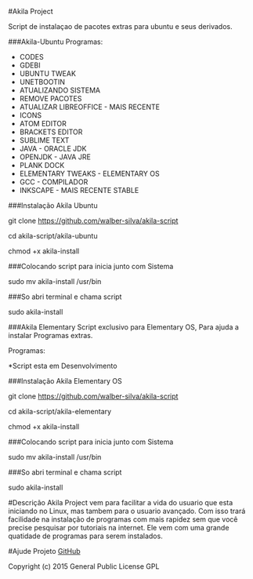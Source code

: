 #Akila Project

Script de instalaçao de pacotes extras para ubuntu e seus derivados.

###Akila-Ubuntu
Programas:

- CODES
- GDEBI
- UBUNTU TWEAK
- UNETBOOTIN
- ATUALIZANDO SISTEMA
- REMOVE PACOTES
- ATUALIZAR LIBREOFFICE - MAIS RECENTE
- ICONS
- ATOM EDITOR
- BRACKETS EDITOR
- SUBLIME TEXT
- JAVA - ORACLE JDK
- OPENJDK - JAVA JRE
- PLANK DOCK
- ELEMENTARY TWEAKS - ELEMENTARY OS
- GCC - COMPILADOR
- INKSCAPE - MAIS RECENTE STABLE

###Instalação Akila Ubuntu

git clone https://github.com/walber-silva/akila-script

cd akila-script/akila-ubuntu

chmod +x akila-install

###Colocando script para inicia junto com Sistema

sudo mv akila-install /usr/bin

###So abri terminal e chama script

sudo akila-install

###Akila Elementary
Script exclusivo para Elementary OS, Para ajuda a instalar Programas extras.

Programas:

*Script esta em Desenvolvimento

###Instalação Akila Elementary OS

git clone https://github.com/walber-silva/akila-script

cd akila-script/akila-elementary

chmod +x akila-install

###Colocando script para inicia junto com Sistema

sudo mv akila-install /usr/bin

###So abri terminal e chama script

sudo akila-install

#Descrição
Akila Project vem para facilitar a vida do usuario que esta iniciando no Linux, mas tambem para o usuario avançado. Com isso trará facilidade na instalação de programas com mais rapidez sem que você precise pesquisar por tutoriais na internet. Ele vem com uma grande quatidade de programas para serem instalados.

#Ajude Projeto
[GitHub](https://github.com/walber-silva/akila-script)

Copyright (c) 2015 General Public License GPL

